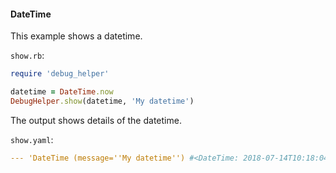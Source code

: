 #### DateTime

This example shows a datetime.

```show.rb```:
```ruby
require 'debug_helper'

datetime = DateTime.now
DebugHelper.show(datetime, 'My datetime')
```

The output shows details of the datetime.

```show.yaml```:
```yaml
--- 'DateTime (message=''My datetime'') #<DateTime: 2018-07-14T10:18:04-05:00 ((2458314j,55084s,502867000n),-18000s,2299161j)>'
```
